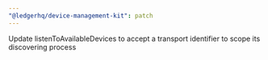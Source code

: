 ```yaml
---
"@ledgerhq/device-management-kit": patch
---
```


Update listenToAvailableDevices to accept a transport identifier to scope its discovering process
